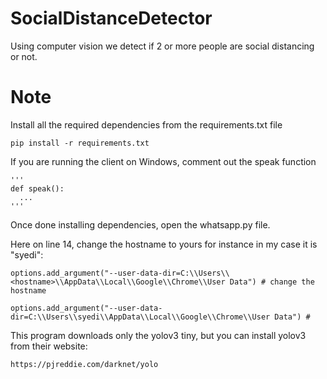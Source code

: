 # SocialDistanceDetector

Using computer vision we detect if 2 or more people are social distancing or not.

# Note

Install all the required dependencies from the requirements.txt file

```
pip install -r requirements.txt
```
If you are running the client on Windows, comment out the speak function
```
'''
def speak():
  ...
'''
```
Once done installing dependencies, open the whatsapp.py file.

Here on line 14, change the hostname to yours for instance in my case it is "syedi":
```
options.add_argument("--user-data-dir=C:\\Users\\<hostname>\\AppData\\Local\\Google\\Chrome\\User Data") # change the hostname

options.add_argument("--user-data-dir=C:\\Users\\syedi\\AppData\\Local\\Google\\Chrome\\User Data") # 

```

This program downloads only the yolov3 tiny, but you can install yolov3 from their website:

``` https://pjreddie.com/darknet/yolo ```

